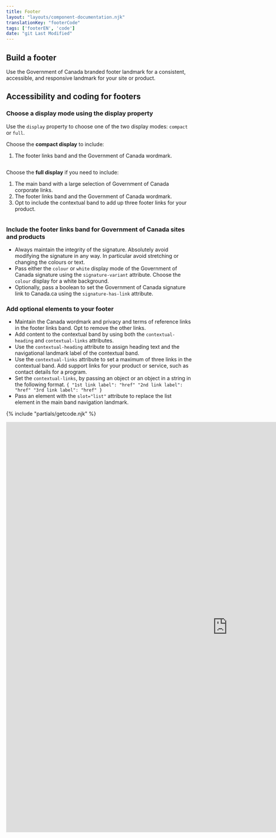 ```yaml
---
title: Footer
layout: "layouts/component-documentation.njk"
translationKey: "footerCode"
tags: ['footerEN', 'code']
date: "git Last Modified"
---
```


## Build a footer

Use the Government of Canada branded footer landmark for a consistent, accessible, and responsive landmark for your site or product.

## Accessibility and coding for footers

### Choose a display mode using the display property

Use the `display` property to choose one of the two display modes: `compact` or `full`.

Choose the **compact display** to include:
1. The footer links band and the Government of Canada wordmark.

<img class="b-sm b-gray mt-400 mb-500 p-400" src="/images/en/components/example-footer-compact.svg" alt=""/>

Choose the **full display** if you need to include:
1. The main band with a large selection of Government of Canada corporate links.
2. The footer links band and the Government of Canada wordmark.
3. Opt to include the contextual band to add up three footer links for your product.

<img class="b-sm b-gray mt-400 mb-500 p-400" src="/images/en/components/example-footer-all.svg" alt=""/>

### Include the footer links band for Government of Canada sites and products

- Always maintain the integrity of the signature. Absolutely avoid modifying the signature in any way. In particular avoid stretching or changing the colours or text.
- Pass either the `colour` or `white` display mode of the Government of Canada signature using the `signature-variant` attribute. Choose the `colour` display for a white background.
- Optionally, pass a boolean to set the Government of Canada signature link to Canada.ca using the `signature-has-link` attribute.

### Add optional elements to your footer

- Maintain the Canada wordmark and privacy and terms of reference links in the footer links band. Opt to remove the other links.
- Add content to the contextual band by using both the `contextual-heading` and `contextual-links` attributes.
- Use the `contextual-heading` attribute to assign heading text and the navigational landmark label of the contextual band.
- Use the `contextual-links` attribute to set a maximum of three links in the contextual band. Add support links for your product or service, such as contact details for a program.
- Set the `contextual-links`, by passing an object or an object in a string in the following format.
`{
"1st link label": "href"
"2nd link label": "href"
"3rd link label": "href"
}`
- Pass an element with the `slot="list"` attribute to replace the list element in the main band navigation landmark.

{% include "partials/getcode.njk" %}

<iframe
  title="Overview of gcds-footer properties and events."
  src="https://cds-snc.github.io/gcds-components/?path=/docs/components-footer--default&viewMode=docs&shortcuts=false&singleStory=true"
  width="1200"
  height="1110"
  style="display: block; margin: 0 auto;"
  frameBorder="0"
></iframe>
